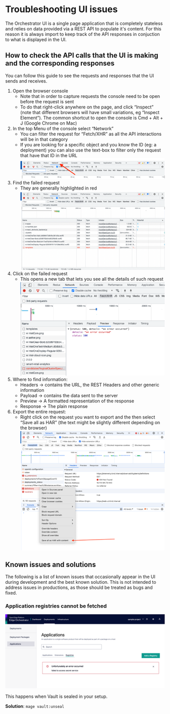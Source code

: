 # Troubleshooting UI issues

The Orchestrator UI is a single page application that is completely stateless and relies on data provided via a REST API to populate it's content.
For this reason it is always import to keep track of the API responses in conjuction to what is displayed in the UI.

## How to check the API calls that the UI is making and the corresponding responses

You can follow this guide to see the requests and responses that the UI sends and receives.

1.  Open the browser console
    - Note that in order to capture requests the console need to be open before the request is sent
    - To do that right-click anywhere on the page, and click “Inspect” (note that different browsers will have small variations, eg “Inspect Element”). The common shortcut to open the console is Cmd + Alt + J (Google Chrome on Mac)
1. In the top Menu of the console select “Network”
    - You can filter the request for “Fetch/XHR” as all the API interactions will be in that category
    - If you are looking for a specific object and you know the ID (eg: a deployment) you can also use the text-box to filter only the request that have that ID in the URL
    ![Browser Console Network Tab](./images/console-network-1.png)
1. Find the failed request
    - They are generally highlighted in red
    ![Browser Console Network Tab](./images/console-network-2.png)
1. Click on the failed request
    - This opens a new tab that lets you see all the details of such request
    ![Browser Console Network Tab](./images/console-network-3.png)
1. Where to find information:
    - Headers -> contains the URL, the REST Headers and other generic information
    - Payload -> contains the data sent to the server
    - Preview -> A formatted representation of the response
    - Response -> The plain response
1. Export the entire request:
    - Right click on the request you want to export and the then select “Save all as HAR” (the text might be slightly different depending on the browser)
    ![Browser Console Network Tab](./images/console-network-4.png)

## Known issues and solutions

The following is a list of known issues that occasionally appear in the UI during development and the best known solution. This is not intended to address issues in productions, as those should be treated as bugs and fixed.

### Application registries cannot be fetched

![App Catalog Registries Tab](./images/missing-registries.png)

This happens when Vault is sealed in your setup.

**Solution**: `mage vault:unseal`